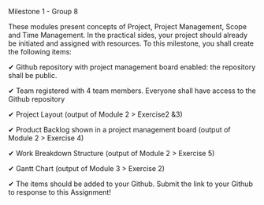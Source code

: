 Milestone 1 - Group 8

These modules present concepts of Project, Project Management, Scope and Time Management. In the practical sides, your project should already be initiated and assigned with resources. To this milestone, you shall create the following items:

✔ Github repository with project management board enabled: the repository shall be public.

✔ Team registered with 4 team members. Everyone shall have access to the Github repository

✔ Project Layout (output of Module 2 > Exercise2 &3)

✔ Product Backlog shown in a project management board (output of Module 2 > Exercise 4)

✔ Work Breakdown Structure (output of Module 2 > Exercise 5)

✔ Gantt Chart (output of Module 3 > Exercise 2)

✔ The items should be added to your Github. Submit the link to your Github to response to this Assignment!
